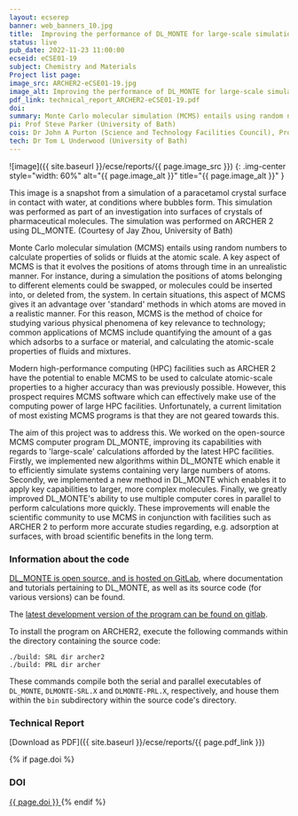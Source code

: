 ```yaml
---
layout: ecserep
banner: web_banners_10.jpg
title:  Improving the performance of DL_MONTE for large-scale simulations 
status: live
pub_date: 2022-11-23 11:00:00
ecseid: eCSE01-19
subject: Chemistry and Materials
Project list page:
image_src: ARCHER2-eCSE01-19.jpg
image_alt: Improving the performance of DL_MONTE for large-scale simulations 
pdf_link: technical_report_ARCHER2-eCSE01-19.pdf
doi: 
summary: Monte Carlo molecular simulation (MCMS) entails using random numbers to calculate properties of solids or fluids at the atomic scale. It is the method of choice for studying various physical phenomena of key relevance to technology&colon; common applications include quantifying the amount of a gas which adsorbs to a surface or material; and calculating the atomic-scale properties of fluids and mixtures. There is an insatiable demand for computer simulation to be able to model more complex systems, e.g. systems comprised of more atoms, or more complex molecules. Motivated by this, this project has enabled an open-source MCMS computer program, DL_MONTE, to simulate significantly more complex systems than it could previously. 
pi: Prof Steve Parker (University of Bath)
cois: Dr John A Purton (Science and Technology Facilities Council), Prof Tina Duren (University of Bath)
tech: Dr Tom L Underwood (University of Bath) 
---
```




![image]({{ site.baseurl }}/ecse/reports/{{ page.image_src }})
{: .img-center style="width: 60%" alt="{{ page.image_alt }}" title="{{ page.image_alt }}" }

This image is a snapshot from a simulation of a paracetamol crystal surface in contact with water, at conditions where bubbles form.
This simulation was performed as part of an investigation into surfaces of crystals of pharmaceutical molecules. The simulation was performed on ARCHER 2 using DL_MONTE. (Courtesy of Jay Zhou, University of Bath)


Monte Carlo molecular simulation (MCMS) entails using random numbers to calculate properties of solids or fluids at the atomic scale. A key aspect of MCMS is that it evolves the positions of atoms through time in an unrealistic manner. For instance, during a simulation the positions of atoms belonging to different elements could be swapped, or molecules could be inserted into, or deleted from, the system. In certain situations, this aspect of MCMS gives it an advantage over 'standard' methods in which atoms are moved in a realistic manner. For this reason, MCMS is the method of choice for studying various physical phenomena of key relevance to technology; common applications of MCMS include quantifying the amount of a gas which adsorbs to a surface or material, and calculating the atomic-scale properties of fluids and mixtures.

Modern high-performance computing (HPC) facilities such as ARCHER 2 have the potential to enable MCMS to be used to calculate atomic-scale properties to a higher accuracy than was previously possible. However, this prospect requires MCMS software which can effectively make use of the computing power of large HPC facilities. Unfortunately, a current limitation of most existing MCMS programs is that they are not geared towards this.

The aim of this project was to address this. We worked on the open-source MCMS computer program DL_MONTE, improving its capabilities with regards to 'large-scale' calculations afforded by the latest HPC facilities. Firstly, we implemented new algorithms within DL_MONTE which enable it to efficiently simulate systems containing very large numbers of atoms. Secondly, we implemented a new method in DL_MONTE which enables it to apply key capabilities to larger, more complex molecules. Finally, we greatly improved DL_MONTE's ability to use multiple computer cores in parallel to perform calculations more quickly. These improvements will enable the scientific community to use MCMS in conjunction with facilities such as ARCHER 2 to perform more accurate studies regarding, e.g. adsorption at surfaces, with broad scientific benefits in the long term.

 



### Information about the code

[DL_MONTE is open source, and is hosted on GitLab](https://gitlab.com/dl_monte), where documentation and tutorials  pertaining to DL_MONTE, as well as its source code (for various versions) can be found. 

The [latest development version of the program can be found on gitlab](https://gitlab.com/dl_monte/DL_MONTE-2). 

To install the program on ARCHER2, execute the following commands within the directory containing the source code:

```
./build: SRL dir archer2
./build: PRL dir archer
```

These commands compile both the serial and parallel executables of `DL_MONTE`, `DLMONTE-SRL.X` and `DLMONTE-PRL.X`, respectively, and house them within the `bin` subdirectory within the source code's directory.


### Technical Report

[Download as PDF]({{ site.baseurl }}/ecse/reports/{{ page.pdf_link }}) 


{% if page.doi  %}
### DOI
  <a href="https://doi.org/{{ page.doi }}">
     {{ page.doi }}
  </a>
{% endif %}